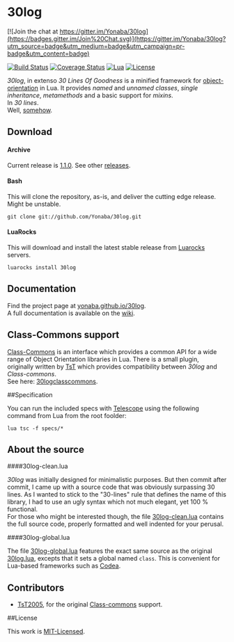 30log
=====

[![Join the chat at https://gitter.im/Yonaba/30log](https://badges.gitter.im/Join%20Chat.svg)](https://gitter.im/Yonaba/30log?utm_source=badge&utm_medium=badge&utm_campaign=pr-badge&utm_content=badge)

[![Build Status](https://travis-ci.org/Yonaba/30log.png)](https://travis-ci.org/Yonaba/30log)
[![Coverage Status](https://coveralls.io/repos/Yonaba/30log/badge.png?branch=master)](https://coveralls.io/r/Yonaba/30log?branch=master)
[![Lua](https://img.shields.io/badge/Lua-5.1%2C%205.2%2C%205.3%2C%20JIT-blue.svg)]()
[![License](http://img.shields.io/badge/Licence-MIT-brightgreen.svg)](LICENSE)

*30log*, in extenso *30 Lines Of Goodness* is a minified framework for [object-orientation](http://lua-users.org/wiki/ObjectOrientedProgramming) in Lua.
It provides  *named* and *unnamed classes*, *single inheritance*, *metamethods* and a basic support for _mixins_.  
In *30 lines*.<br/>
Well, [somehow](http://github.com/Yonaba/30log#30log-cleanlua).


## Download

#### Archive

Current release is [1.1.0](https://github.com/Yonaba/30log/releases/tag/30log-1.1.0-1). See other [releases](https://github.com/Yonaba/30log/releases).

#### Bash

This will clone the repository, as-is, and deliver the cutting edge release. Might be unstable.

```
git clone git://github.com/Yonaba/30log.git
```

#### LuaRocks

This will download and install the latest stable release from [Luarocks](https://luarocks.org/) servers.

````
luarocks install 30log
````

## Documentation

Find the project page at [yonaba.github.io/30log](gttp://yonaba.github.io/30log).  
A full documentation is available on the [wiki](https://github.com/Yonaba/30log/wiki).

## Class-Commons support

[Class-Commons](https://github.com/bartbes/Class-Commons) is an interface which provides a common API for a wide range of Object Orientation libraries in Lua. There is a small plugin, originally written by [TsT](https://github.com/tst2005) 
which provides compatibility between *30log* and *Class-commons*. <br/>
See here: [30logclasscommons](http://github.com/Yonaba/30logclasscommons).


##Specification

You can run the included specs with [Telescope](https://github.com/norman/telescope) using the following command from Lua from the root foolder:

```
lua tsc -f specs/*
```

## About the source

####30log-clean.lua

*30log* was initially designed for minimalistic purposes. But then commit after commit, I came up with a source code that was obviously surpassing 30 lines. As I wanted to stick to the "30-lines" rule that defines the name of this library, I had to use an ugly syntax which not much elegant, yet 100 % functional.<br/>
For those who might be interested though, the file [30log-clean.lua](http://github.com/Yonaba/30log/blob/master/30log-clean.lua) contains the full source code, properly formatted and well indented for your perusal.

####30log-global.lua

The file [30log-global.lua](http://github.com/Yonaba/30log/blob/master/30log-global.lua) features the exact same source as the original [30log.lua](http://github.com/Yonaba/30log/blob/master/30log.lua), 
excepts that it sets a global named `class`. This is convenient for Lua-based frameworks such as [Codea](http://twolivesleft.com/Codea/).


## Contributors

* [TsT2005](https://github.com/tst2005), for the original [Class-commons](https://github.com/bartbes/Class-Commons) support.


##License

This work is [MIT-Licensed](https://raw.githubusercontent.com/Yonaba/30log/master/LICENSE).
